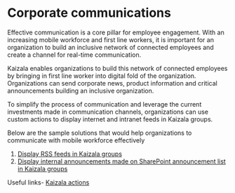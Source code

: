 # Corporate communications

Effective communication is a core pillar for employee engagement. With an increasing mobile workforce and first line workers, it is important for an organization to build an inclusive network of connected employees and create a channel for real-time communication.

Kaizala enables organizations to build this network of connected employees by bringing in first line worker into digital fold of the organization. Organizations can send corporate news, product information and critical announcements building an inclusive organization.

To simplify the process of communication and leverage the current investments made in communication channels, organizations can use custom actions to display internet and intranet feeds in Kaizala groups.

Below are the sample solutions that would help organizations to communicate with mobile workforce effectively
 1. [Display RSS feeds in Kaizala groups](/Articles/Solutions/Display%20RSS%20Feeds%20in%20Kaizala%20groups.md)
 2. [Display internal announcements made on SharePoint announcement list in Kaizala groups](/Articles/Solutions/Display%20Sharepoint%20announcements.md)

Useful links- [Kaizala actions](https://docs.microsoft.com/en-us/kaizala/actions/readme)
